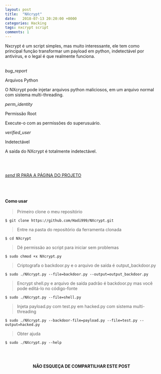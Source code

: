 ```yaml
---
layout: post
title:  "NXcrypt"
date:   2018-07-13 20:20:00 +0000
categories: Hacking
tags: nxcrypt script
comments: 1
---
```


Nxcrypt é um script simples, mas muito interessante, ele tem como principal função transformar um payload em python, indetectável por antivirus, e o legal é que realmente funciona.

<br/>

<div class="row">
  <div class="col s4">
    <div class="center promo promo-example">
      <i class="material-icons">bug_report</i>
      <p class="promo-caption">Arquivos Python</p>
      <p class="light center">O NXcrypt pode injetar arquivos python maliciosos, em um arquivo normal com sistema multi-threading.</p>
    </div>
  </div>
  <div class="col s4">
    <div class="center promo promo-example">
      <i class="material-icons">perm_identity</i>
      <p class="promo-caption">Permissão Root</p>
      <p class="light center">Execute-o com as permissões do superusuário.</p>
    </div>
  </div>
  <div class="col s4">
    <div class="center promo promo-example">
      <i class="material-icons">verified_user</i>
      <p class="promo-caption">Indetectável</p>
      <p class="light center">A saída do NXcrypt é totalmente indetectável.</p>
    </div>
  </div>
</div>

<br/><br/>

<div class="row">
  <div class="col s12 center">
    <a href="https://github.com/Hadi999/NXcrypt" class="btn btn-large grey darken-3">
      <i class="material-icons left">send</i> IR PARA A PÁGINA DO PROJETO
    </a>
  </div>
</div>

<br/><br/>

#### Como usar

> Primeiro clone o meu repositório
```
$ git clone https://github.com/Hadi999/NXcrypt.git
```
> Entre na pasta do repositório da ferramenta clonada
```
$ cd NXcrypt
```
> Dê permissão ao script para iniciar sem problemas
```
$ sudo chmod +x NXcrypt.py
```
> Criptografa o backdoor.py e o arquivo de saída é output_backdoor.py
```
$ sudo ./NXcrypt.py --file=backdoor.py --output=output_backdoor.py
```
> Encrypt shell.py e arquivo de saída padrão é backdoor.py mas você pode editá-lo no código-fonte
```
$ sudo ./NXcrypt.py --file=shell.py
```
> Injeta payload.py com test.py em hacked.py com sistema multi-threading
```
$ sudo ./NXcrypt.py --backdoor-file=payload.py --file=test.py --output=hacked.py
```
> Obter ajuda
```
$ sudo ./NXcrypt.py --help
```

<br/><br/>

<p align="center">  
<b>NÃO ESQUEÇA DE COMPARTILHAR ESTE POST</b>
<br>
<div class="sharethis-inline-share-buttons"></div>
</p>

<br/><br/>
